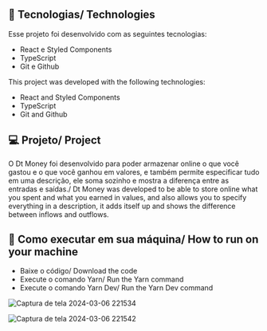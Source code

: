 ## 🚀 Tecnologias/ Technologies

Esse projeto foi desenvolvido com as seguintes tecnologias:

- React e Styled Components
- TypeScript
- Git e Github

This project was developed with the following technologies:

- React and Styled Components
- TypeScript
- Git and Github

## 💻 Projeto/ Project

O Dt Money foi desenvolvido para poder armazenar online o que você gastou e o que você ganhou em valores, e também permite especificar tudo em uma descrição, ele soma sozinho e  mostra a diferença entre as entradas e saídas./ Dt Money was developed to be able to store online what you spent and what you earned in values, and also allows you to specify everything in a description, it adds itself up and shows the difference between inflows and outflows.

## 🔖 Como executar em sua máquina/ How to run on your machine
- Baixe o código/ Download the code
- Execute o comando Yarn/ Run the Yarn command
- Execute o comando Yarn Dev/ Run the Yarn Dev command

![Captura de tela 2024-03-06 221534](https://github.com/annamarcomini/dt-money-teste/assets/116853315/610200c1-c4e3-4bb1-b389-465e729b3f3b)

![Captura de tela 2024-03-06 221542](https://github.com/annamarcomini/dt-money-teste/assets/116853315/ba957a0e-104e-4c4e-bdd5-bf89f4e1574b)
